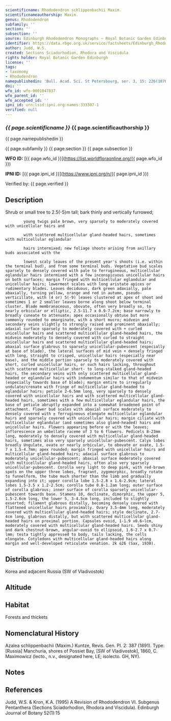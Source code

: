 ```yaml
---
scientificname: Rhododendron schlippenbachii Maxim.
scientificnameauthorship: Maxim.
genus: Rhododendron
subfamily: ''
section: ''
subsection: ''
source: Edinburgh Rhododendron Monographs – Royal Botanic Garden Edinburgh
identifier: https://data.rbge.org.uk/service/factsheets/Edinburgh_Rhododendron_Monographs.xhtml
author: Judd, W.S.
created: Sections Sciadorhodion, Rhodora and Viscidula
rights holder: Royal Botanic Garden Edinburgh
license: ''
tags:
- taxonomy
- Rhododendron
namepublishedin: 'Bull. Acad. Sci. St Petersbourg, ser. 3, 15: 226(1870)'
doi: ''
wfo_id: wfo-0001047837
wfo_parent_id: ''
wfo_accepted_id: ''
ipni_id: urn:lsid:ipni.org:names:333307-1
verified: null
---
```

### _{{ page.scientificname }}_ {{ page.scientificauthorship }}
 {{ page.namepublishedin }}

{{ page.subfamily }} {{ page.section }} {{ page.subsection }}

**WFO ID:** [{{ page.wfo_id }}](https://list.worldfloraonline.org/{{ page.wfo_id }})

**IPNI ID:** [{{ page.ipni_id }}](https://www.ipni.org/n/{{ page.ipni_id }})

Verified by: {{ page.verified }}



## Description
Shrub or small tree to 2.5(-5)m tall; bark thinly and vertically furrowed;

            young twigs pale brown, very sparsely to moderately covered with unicellular hairs and

            with scattered multicellular gland-headed hairs, sometimes with multicellular eglandular

            hairs intermixed; new foliage shoots arising from axillary buds associated with the

            lowest scaly leaves of the present year's shoots (i.e. within the terminal bud), and from some terminal buds. Vegetative bud scales sparsely to densely covered with pale to ferrugineous, multicellular eglandular hairs intermixed with a few inconspicuous unicellular hairs on both surfaces; margin fringed with multicellular eglandular and unicellular hairs; lowermost scales with long aristate apices or rudimentary blades. Leaves deciduous, dark green adaxially, pale abaxially, turning yellow, orange and red in autumn, pseudo-verticillate, with (4 or) 5(-9) leaves clustered at apex of shoot and sometimes 1 or 2 smaller leaves borne along shoot below terminal cluster. Blade membranaceous, obovate, often very broadly so, to nearly orbicular or elliptic, 2.5-11.7 x 0.9-7.2cm; base narrowly to broadly cuneate to attenuate; apex occasionally obtuse but more commonly rounded to emarginate, with a short mucro; midvein and secondary veins slightly to strongly raised and prominent abaxially; adaxial surface sparsely to moderately covered with + curled unicellular hairs and scattered multicellular gland-headed hairs, the midvein moderately to densely covered with curled to straight unicellular hairs and scattered multicellular gland-headed hairs; abaxial surface glabrous to sparsely unicellular-pubescent (especially at base of blade), the lateral surfaces of mid vein + densely fringed with long, straight to crisped, unicellular hairs (especially near base), and the middle portion sparsely to moderately covered with short, curled unicellular hairs, or such hairs lacking, throughout with scattered multicellular short- to long-stalked gland-headed hairs, the secondary veins with only scattered multicellular gland-headed or eglandular hairs with indumentum similar to that of midvein (especially towards base of blade); margin entire to irregularly undulate/crenate with fringe of multicellular gland-headed to eglandular hairs; petiole 2-6.5mm long, very sparsely to densely covered with unicellular hairs and with scattered multicellular gland-headed hairs, sometimes with a few multicellular eglandular hairs, the base of petiole abruptly expanded into a somewhat broadened point of attachment. Flower bud scales with abaxial surface moderately to densely covered with ± ferrugineous elongate multicellular eglandular hairs and sparsely covered with unicellular hairs; margin ciliate with multicellular eglandular (and sometimes also gland-headed) hairs and unicellular hairs. Flowers appearing before or with the leaves; inflorescence an umbellate raceme of 3 to 6 flowers. Pedicels 8-23mm long, moderately to densely covered with multicellular gland-headed hairs, sometimes also very sparsely unicellular-pubescent. Calyx lobes broadly Ungulate, ovate or nearly orbicular, to obovate or ovate, 1.5-7 x 1.5-4.7mm; apex rounded; margin fringed with unicellular hairs and multicellular gland-headed hairs; adaxial surface glabrous to moderately unicellular-pubescent; abaxial surface moderately covered with multicellular gland-headed hairs, often also very sparsely unicellular-pubescent. Corolla very light to deep pink, with red-brown spots on the upper three lobes, fragrant, zygomorphic, broadly rotate to funnelform, the tube much shorter than the limb and gradually expanding into it; upper corolla lobe 1.5-2.8 x 1.6-2.9cm; lateral lobes 1.5-3.5 x 1.2-2.5cm; corolla tube 0.8-1.2am long; outer surface of corolla glabrous; inner surface of corolla sparsely unicellular-pubescent towards base. Stamens 10, declinate, dimorphic, the upper 5, 1.5-2.6cm long, the lower 5, 3-4.5cm long, included to slightly exserted; filament glabrous distally, becoming densely covered with flattened unicellular hairs proximally. Ovary 3.5-4mm long, moderately covered with multicellular gland-headed hairs; style declinate, 2.7-4cm long, glabrous distally, but with scattered multicellular gland-headed hairs on proximal portion. Capsules ovoid, 1-1.9 x0.6~lcm, moderately covered with multicellular gland-headed hairs. Seeds shiny and dark chestnut-brown, angular-ovoid to ellipsoid, 1.6-2.7 x 0.7-lmm; testa tightly appressed to body, tails lacking, the cells elongate. Cotyledons with multicellular gland-headed hairs along margin and well-developed reticulate venation. 2k ó26 (Sax, 1930).

## Distribution
Korea and adjacent Russia (SW of Vladivostok)

## Altitude


## Habitat
Forests and thickets

## Nomenclatural History
Azalea schlippenbachii (Maxim.) Kuntze, Revis. Gen. PI. 2: 387 (1891). Type: [Russia] Manchuria, shores of Possiet Bay, [SW of Vladivostok], 1860, C. Maximowicz (lecto., n.v., designated here, LE; isolecto. GH, NY).
                       
## Notes


## References

Judd, W.S. & Kron, K.A. (1995) A Revision of Rhododendron VI. Subgenus Pentanthera (Sections Sciadorhodion, Rhodora and Viscidula). Edinburgh Journal of Botany 52(1):15
